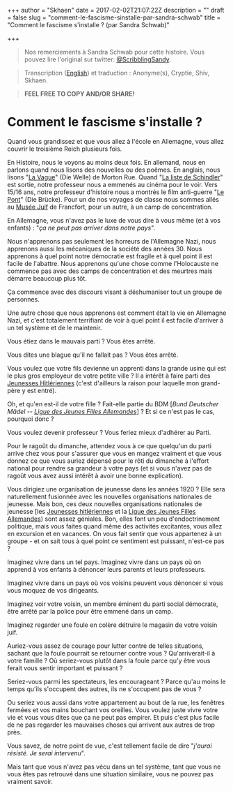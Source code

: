 +++
author = "Skhaen"
date = 2017-02-02T21:07:22Z
description = ""
draft = false
slug = "comment-le-fascisme-sinstalle-par-sandra-schwab"
title = "Comment le fascisme s'installe ? (par Sandra Schwab)"

+++

> Nos remerciements à Sandra Schwab pour cette histoire. Vous pouvez lire l'original sur twitter: [@ScribblingSandy](https://twitter.com/ScribblingSandy/status/824286591761924096).

> Transcription ([English](https://www.cyphercat.eu/how-does-fascism-take-hold-by-sandra-schwab/)) et traduction : Anonyme(s), Cryptie, Shiv, Skhaen. 

> **FEEL FREE TO COPY AND/OR SHARE!** 


# Comment le fascisme s'installe ?

Quand vous grandissez et que vous allez à l'école en Allemagne, vous allez couvrir le troisième Reich plusieurs fois.

En Histoire, nous le voyons au moins deux fois. En allemand, nous en parlons quand nous lisons des nouvelles ou des poêmes. En anglais, nous lisons "[La Vague](https://fr.wikipedia.org/wiki/La_Vague_(film))" (Die Welle) de Morton Rue. Quand "[La liste de Schindler](https://fr.wikipedia.org/wiki/La_Liste_de_Schindler)" est sortie, notre professeur nous a emmenés au cinéma pour le voir. Vers 15/16 ans, notre professeur d'histoire nous a montrés le film anti-guerre "[Le Pont](https://fr.wikipedia.org/wiki/Le_Pont_(film))" (Die Brücke). Pour un de nos voyages de classe nous sommes allés au [Musée Juif](http://www.juedischesmuseum.de/startseite.html?&L=1) de Francfort, pour un autre, à un camp de concentration.

En Allemagne, vous n'avez pas le luxe de vous dire à vous même (et à vos enfants) : "*ça ne peut pas arriver dans notre pays*".

Nous n'apprenons pas seulement les horreurs de l'Allemagne Nazi, nous apprenons aussi les mécaniques de la société des années 30. Nous apprenons à quel point notre démocratie est fragile et à quel point il est facile de l'abattre. Nous apprenons qu'une chose comme l'Holocauste ne commence pas avec des camps de concentration et des meurtres mais démarre beaucoup plus tôt.

Ça commence avec des discours  visant à déshumaniser tout un groupe de personnes.

Une autre chose que nous apprenons est comment était la vie en Allemagne Nazi, et c'est totalement terrifiant de voir à quel point il est facile d'arriver à un tel système et de le maintenir.

Vous étiez dans le mauvais parti ? Vous êtes arrêté. 

Vous dites une blague qu'il ne fallait pas ? Vous êtes arrêté. 

Vous voulez que votre fils devienne un apprenti dans la grande usine qui est le plus gros employeur de votre petite ville ? Il a intérêt à faire parti des [Jeunesses Hitlériennes](https://fr.wikipedia.org/wiki/Jeunesses_hitl%C3%A9riennes) (c'est d'ailleurs la raison pour laquelle mon grand-père y est entré).

Oh, et qu'en est-il de votre fille ? Fait-elle partie du BDM [*Bund Deutscher Mädel -- [Ligue des Jeunes Filles Allemandes](https://fr.wikipedia.org/wiki/Bund_Deutscher_M%C3%A4del)*] ? Et si ce n'est pas le cas, pourquoi donc ?

Vous voulez devenir professeur ? Vous feriez mieux d'adhérer au Parti.

Pour le ragoût du dimanche, attendez vous à ce que quelqu'un du parti arrive chez vous pour s'assurer que vous en mangez vraiment  et que vous donnez ce que vous auriez dépensé pour le rôti du dimanche à l'effort national pour rendre sa grandeur à votre pays (et si vous n'avez pas de ragoût vous avez aussi intérêt à avoir une bonne explication).

Vous dirigiez une organisation de jeunesse dans les années 1920 ? Elle sera naturellement fusionnée avec les nouvelles organisations nationales de jeunesse. Mais bon, ces deux nouvelles organisations nationales de jeunesse [les [Jeunesses hitlériennes](https://fr.wikipedia.org/wiki/Jeunesses_hitl%C3%A9riennes) et la [Ligue des Jeunes Filles Allemandes](https://fr.wikipedia.org/wiki/Bund_Deutscher_M%C3%A4del)) sont assez géniales. Bon, elles font un peu d'endoctrinement politique, mais vous faites quand même des activités excitantes, vous allez en excursion et en vacances. On vous fait sentir que vous appartenez à un groupe - et on sait tous à quel point ce sentiment est puissant, n'est-ce pas ?

Imaginez vivre dans un tel pays. Imaginez vivre dans un pays où on apprend à vos enfants à dénoncer leurs parents et leurs professeurs. 

Imaginez vivre dans un pays où vos voisins peuvent vous dénoncer si vous vous moquez de vos dirigeants. 

Imaginez voir votre voisin, un membre éminent du parti social démocrate, être arrêté par la police pour être emmené dans un camp. 

Imaginez regarder une foule en colère détruire le magasin de votre voisin juif.

Auriez-vous assez de courage pour lutter contre de telles situations, sachant que la foule pourrait se retourner contre vous ? Qu'arriverait-il à votre famille ? Où seriez-vous plutôt dans la foule parce qu'y être vous ferait vous sentir important et puissant ? 

Seriez-vous parmi les spectateurs, les encourageant ? Parce qu'au moins le temps qu'ils s'occupent des autres, ils ne s'occupent pas de vous ?

Ou seriez vous aussi dans votre appartement au bout de la rue, les fenêtres fermées et vos mains bouchant vos oreilles. Vous voulez juste vivre votre vie et vous vous dites que ça ne peut pas empirer. Et puis c'est plus facile de ne pas regarder les mauvaises choses qui arrivent aux autres de trop près.

Vous savez, de notre point de vue, c'est tellement facile de dire "*j'aurai résisté. Je serai intervenu*". 

Mais tant que vous n'avez pas vécu dans un tel système, tant que vous ne vous êtes pas retrouvé dans une situation similaire, vous ne pouvez pas vraiment savoir.

